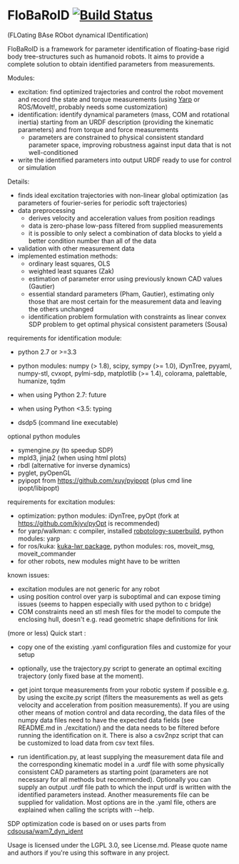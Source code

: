 # FloBaRoID [![Build Status](https://travis-ci.org/kjyv/FloBaRoID.svg?branch=master)](https://travis-ci.org/kjyv/FloBaRoID)

(FLOating BAse RObot dynamical IDentification)

FloBaRoID is a framework for parameter identification of floating-base rigid body tree-structures such as
humanoid robots. It aims to provide a complete solution to obtain identified parameters from measurements.

Modules:

* excitation: find optimized trajectories and control the robot movement and record the state and torque measurements (using [Yarp](https://github.com/robotology/yarp) or ROS/MoveIt!, probably needs some customization)
* identification: identify dynamical parameters (mass, COM and rotational inertia) starting from an URDF description (providing the kinematic parameters) and from torque and force measurements
    * parameters are constrained to physical consistent standard parameter space, improving robustness against input data that is not well-conditioned
* write the identified parameters into output URDF ready to use for control or simulation

Details:

* finds ideal excitation trajectories with non-linear global optimization (as parameters of fourier-series for periodic soft trajectories) 
* data preprocessing
    * derives velocity and acceleration values from position readings
    * data is zero-phase low-pass filtered from supplied measurements
    * it is possible to only select a combination of data blocks to yield a better condition number than all of the data
* validation with other measurement data
* implemented estimation methods:
  * ordinary least squares, OLS
  * weighted least squares (Zak)
  * estimation of parameter error using previously known CAD values (Gautier)
  * essential standard parameters (Pham, Gautier), estimating only those that are most certain for the measurement data and leaving the others unchanged
  * identification problem formulation with constraints as linear convex SDP problem to get optimal physical consistent parameters (Sousa)

requirements for identification module:

* python 2.7 or >=3.3
* python modules: numpy (> 1.8), scipy, sympy (>= 1.0), iDynTree, pyyaml, numpy-stl, cvxopt, pylmi-sdp, matplotlib (>= 1.4), colorama, palettable, humanize, tqdm
* when using Python 2.7: future
* when using Python <3.5: typing

* dsdp5 (command line executable)

optional python modules  

* symengine.py (to speedup SDP)
* mpld3, jinja2 (when using html plots)
* rbdl (alternative for inverse dynamics)
* pyglet, pyOpenGL
* pyipopt from https://github.com/xuy/pyipopt (plus cmd line ipopt/libipopt)


requirements for excitation modules:

* optimization: python modules: iDynTree, pyOpt (fork at https://github.com/kjyv/pyOpt is
  recommended)
* for yarp/walkman: c compiler, installed [robotology-superbuild](https://github.com/robotology-playground/robotology-superbuild), python modules: yarp
* for ros/kuka: [kuka-lwr package](https://github.com/CentroEPiaggio/kuka-lwr), python modules: ros, moveit\_msg, moveit\_commander
* for other robots, new modules might have to be written

known issues:

* excitation modules are not generic for any robot
* using position control over yarp is suboptimal and can expose timing issues (seems to happen especially with used python to c bridge)
* COM constraints need an stl mesh files for the model to compute the enclosing hull, doesn't e.g. read geometric shape definitions for link

(more or less) Quick start :

* copy one of the existing .yaml configuration files and customize for your setup

* optionally, use the trajectory.py script to generate an optimal exciting trajectory (only fixed
  base at the moment).

* get joint torque measurements from your robotic system if possible e.g. by using the excite.py
  script (filters the measurements as well as gets velocity and acceleration from position
  measurements).  If you are using other means of motion control and data recording, the data files
  of the numpy data files need to have the expected data fields (see README.md in ./excitation/) and
  the data needs to be filtered before running the identification on it. There is also a csv2npz
  script that can be customized to load data from csv text files.

* run identification.py, at least supplying the measurement data file and the corresponding
  kinematic model in a .urdf file with some physically consistent CAD parameters as starting point
  (parameters are not necessary for all methods but recommended).
Optionally you can supply an output .urdf file path to which the input urdf is written with the
identified parameters instead. Another measurements file can be supplied for validation. Most
options are in the .yaml file, others are explained when calling the scripts with --help.


SDP optimization code is based on or uses parts from [cdsousa/wam7\_dyn\_ident](https://github.com/cdsousa/wam7_dyn_ident)

Usage is licensed under the LGPL 3.0, see License.md. Please quote name and authors if you're using this software in any project.
